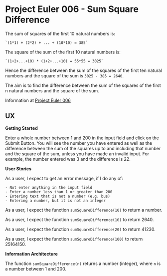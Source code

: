 # Project Euler 006 - Sum Square Difference

The sum of squares of the first 10 natural numbers is:

    `(1*1) + (2*2) + ... + (10*10) = 385`

The square of the sum of the first 10 natural numbers is:

    `(1+2+...+10) * (1+2+...+10) = 55*55 = 3025`

Hence the difference between the sum of the squares of the first ten natural numbers and the square of the sum is `3025 - 385 = 2640`.

The aim is to find the difference between the sum of the squares of the first n natural numbers and the square of the sum.

Information at [Project Euler 006](https://projecteuler.net/problem=6)

## UX

**Getting Started**

Enter a whole number between 1 and 200 in the input field and click on the Submit Button.  You will see the number you have entered as well as the difference between the sum of the squares up to and including that number and the square of the sum, unless you have made an invalid input.  For example, the number entered was 3 and the difference is 22.

**User Stories**

As a user, I expect to get an error message, if I do any of:

    - Not enter anything in the input field
    - Enter a number less than 1 or greater than 200
    - Entering text that is not a number (e.g. bus)
    - Entering a number, but it is not an integer

As a user, I expect the function `sumSquareDifference(10)` to return a number.

As a user, I expect the function `sumSquareDifference(10)` to return 2640.

As a user, I expect the function `sumSquareDifference(20)` to return 41230.

As a user, I expect the function `sumSquareDifference(100)` to return 25164150.

**Information Architecture**

The function `sumSquareDifference(n)` returns a number (integer), where `n` is a number between 1 and 200.